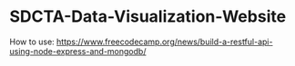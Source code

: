 # SDCTA-Data-Visualization-Website
How to use: https://www.freecodecamp.org/news/build-a-restful-api-using-node-express-and-mongodb/

